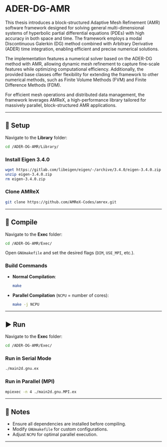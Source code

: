 # ADER-DG-AMR  

This thesis introduces a block-structured Adaptive Mesh Refinement (AMR) software framework designed for solving general multi-dimensional systems of hyperbolic partial differential equations (PDEs) with high accuracy in both space and time. The framework employs a modal Discontinuous Galerkin (DG) method combined with Arbitrary Derivative (ADER) time integration, enabling efficient and precise numerical solutions.

The implementation features a numerical solver based on the ADER-DG method with AMR, allowing dynamic mesh refinement to capture fine-scale features while optimizing computational efficiency. Additionally, the provided base classes offer flexibility for extending the framework to other numerical methods, such as Finite Volume Methods (FVM) and Finite Difference Methods (FDM).

For efficient mesh operations and distributed data management, the framework leverages AMReX, a high-performance library tailored for massively parallel, block-structured AMR applications.

---

## 🚀 **Setup**  

Navigate to the **Library** folder:  

```sh
cd /ADER-DG-AMR/Library/
```

### **Install Eigen 3.4.0**  

```sh
wget https://gitlab.com/libeigen/eigen/-/archive/3.4.0/eigen-3.4.0.zip
unzip eigen-3.4.0.zip
rm eigen-3.4.0.zip
```

### **Clone AMReX**  

```sh
git clone https://github.com/AMReX-Codes/amrex.git
```

---

## 🔧 **Compile**  

Navigate to the **Exec** folder:  

```sh
cd /ADER-DG-AMR/Exec/
```

Open `GNUmakefile` and set the desired flags (`DIM`, `USE_MPI`, etc.).  

### **Build Commands**  

- **Normal Compilation**:  

  ```sh
  make
  ```

- **Parallel Compilation** (`NCPU` = number of cores):  

  ```sh
  make -j NCPU
  ```

---

## ▶️ **Run**  

Navigate to the **Exec** folder:  

```sh
cd /ADER-DG-AMR/Exec/
```

### **Run in Serial Mode**  

```sh
./main2d.gnu.ex
```

### **Run in Parallel (MPI)**  

```sh
mpiexec -n 4 ./main2d.gnu.MPI.ex
```

---

## 📜 **Notes**  

- Ensure all dependencies are installed before compiling.  
- Modify `GNUmakefile` for custom configurations.  
- Adjust `NCPU` for optimal parallel execution.  

---
